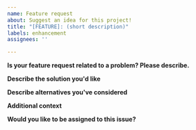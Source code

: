 ```yaml
---
name: Feature request
about: Suggest an idea for this project!
title: "[FEATURE]: (short description)"
labels: enhancement
assignees: ''

---
```


**Is your feature request related to a problem? Please describe.**
<!--A clear and concise description of what the problem is. Ex. "The nav menu doesn't display properly on my tablet."-->

**Describe the solution you'd like**
<!--A clear and concise description of what you want to happen. -->

**Describe alternatives you've considered**
<!--A clear and concise description of any alternative solutions or features you've considered.-->

**Additional context**
<!--Add any other context or screenshots about the feature request here.-->

**Would you like to be assigned to this issue?**
<!-- Remove arrows wrapping one of the comments below if so -->
<!-- Yes, I would like to work on this @michaella23. -->
<!-- Not right now. -->
